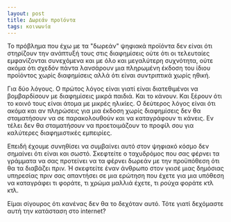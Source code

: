 ```yaml
---
layout: post
title: Δωρεάν προϊόντα
tags: κοινωνία
---
```


Το πρόβλημα που έχω με τα "δωρεάν" ψηφιακά προϊόντα δεν είναι ότι
στηρίζουν την ανάπτυξή τους στις διαφημίσεις ούτε ότι οι τελευταίες
εμφανίζονται συνεχόμενα και με όλο και μεγαλύτερη συχνότητα, ούτε
ακόμα ότι σχεδόν πάντα λανσάρουν μια πληρωμένη έκδοση του ίδιου προϊόντος
χωρίς διαφημίσεις αλλά ότι είναι συντριπτικά χωρίς ηθική.

Για δύο λόγους. Ο πρώτος λόγος είναι γιατί είναι διατεθιμένοι να βομβαρδίσουν με
διαφημίσεις μικρά παιδιά. Και το κάνουν. Και ξέρουν ότι το κοινό τους
είναι άτομα με μικρές ηλικίες. Ο δεύτερος λόγος είναι ότι ακόμα και αν
πληρώσεις για μια έκδοση χωρίς διαφημίσεις δεν θα σταματήσουν να σε
παρακολουθούν και να καταγράφουν τι κάνεις. Εν τέλει δεν θα
σταματήσουν να προετοιμάζουν το προφίλ σου για καλύτερες διαφημιστικές
εμπειρίες.

Επειδή έχουμε συνηθίσει να συμβαίνει αυτό στον ψηφιακό κόσμο δεν
σημαίνει ότι είναι και σωστό. Σκεφτείτε ο ταχυδρόμος που σας φέρνει τα
γράμματα να σας προτείνει να τα φέρνει δωρεάν με την προϋπόθεση ότι θα
τα διαβάζει πριν. Ή σκεφτείτε έναν άνθρωπο στον γκισέ μιας δημόσιας
υπηρεσίας πριν σας απαντήσει σε μια ερώτηση που έχετε για μια υπόθεση να
καταγράφει τι φοράτε, τι χρώμα μαλλιά έχετε, τι ρούχα φοράτε κτλ κτλ.

Είμαι σίγουρος ότι κανένας δεν θα το δεχόταν αυτό. Τότε γιατί
δεχόμαστε αυτή την κατάσταση στο internet?

